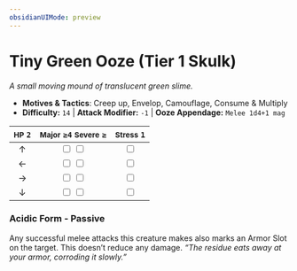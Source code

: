 ```yaml
---
obsidianUIMode: preview
---
```

# Tiny Green Ooze (Tier 1 Skulk)

*A small moving mound of translucent green slime.*

- **Motives & Tactics**: Creep up, Envelop, Camouflage, Consume & Multiply
- **Difficulty:** `14` | **Attack Modifier:** `-1` | **Ooze Appendage:** `Melee 1d4+1 mag`

| <small>HP</small> `2` | <small>Major</small> `≥4` <small>Severe</small> `≥` | <small>Stress</small> `1` |
|:-:|:-:|:-:|
| ↑ |  <input type="checkbox" unchecked id="ab696cec"> <input type="checkbox" unchecked id="dc1ead1d"> |  <input type="checkbox" unchecked id="f1471791"> |
| ← |  <input type="checkbox" unchecked id="b4fe34ba"> <input type="checkbox" unchecked id="e9669dfc"> |  <input type="checkbox" unchecked id="d1bffa1f"> |
| → |  <input type="checkbox" unchecked id="62d9ded0"> <input type="checkbox" unchecked id="ef1e7fc1"> |  <input type="checkbox" unchecked id="8fc15b2d"> |
| ↓ |  <input type="checkbox" unchecked id="bb4d71bc"> <input type="checkbox" unchecked id="19344365"> |  <input type="checkbox" unchecked id="dcadfe05"> |

### Acidic Form - Passive

Any successful melee attacks this creature makes also marks an Armor Slot on the target. This doesn’t reduce any damage. *“The residue eats away at your armor, corroding it slowly.”*
